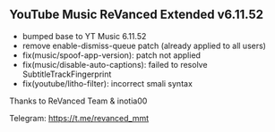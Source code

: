 ## YouTube Music ReVanced Extended v6.11.52

- bumped base to YT Music 6.11.52
- remove enable-dismiss-queue patch (already applied to all users)
- fix(music/spoof-app-version): patch not applied
- fix(music/disable-auto-captions): failed to resolve SubtitleTrackFingerprint
- fix(youtube/litho-filter): incorrect smali syntax

Thanks to ReVanced Team & inotia00

Telegram: https://t.me/revanced_mmt
